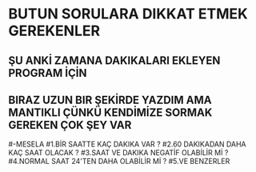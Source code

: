 # BUTUN SORULARA DIKKAT ETMEK GEREKENLER

ŞU ANKİ ZAMANA DAKIKALARI EKLEYEN PROGRAM İÇİN
-------------------------------------------------------------------------------------
BIRAZ UZUN BIR ŞEKİRDE YAZDIM AMA MANTIKLI ÇÜNKÜ KENDİMİZE SORMAK GEREKEN ÇOK ŞEY VAR
--------------------------------------------------------------------------------------
#-MESELA 
  #1.BİR SAATTE KAÇ DAKIKA VAR ?
  #2.60 DAKIKADAN DAHA KAÇ SAAT OLACAK ?
  #3.SAAT VE DAKIKA NEGATİF OLABİLİR Mİ ?
  #4.NORMAL SAAT 24'TEN DAHA OLABİLİR Mİ ?
  #5.VE BENZERLER
